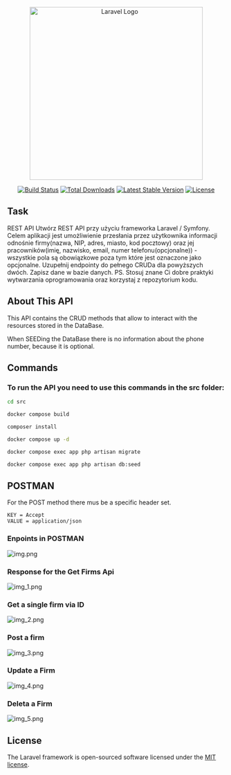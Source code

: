 <p align="center"><a href="https://laravel.com" target="_blank"><img src="https://raw.githubusercontent.com/laravel/art/master/logo-lockup/5%20SVG/2%20CMYK/1%20Full%20Color/laravel-logolockup-cmyk-red.svg" width="400" alt="Laravel Logo"></a></p>

<p align="center">
<a href="https://github.com/laravel/framework/actions"><img src="https://github.com/laravel/framework/workflows/tests/badge.svg" alt="Build Status"></a>
<a href="https://packagist.org/packages/laravel/framework"><img src="https://img.shields.io/packagist/dt/laravel/framework" alt="Total Downloads"></a>
<a href="https://packagist.org/packages/laravel/framework"><img src="https://img.shields.io/packagist/v/laravel/framework" alt="Latest Stable Version"></a>
<a href="https://packagist.org/packages/laravel/framework"><img src="https://img.shields.io/packagist/l/laravel/framework" alt="License"></a>
</p>

## Task
REST API Utwórz REST API przy użyciu frameworka Laravel / Symfony. Celem aplikacji jest umożliwienie przesłania przez użytkownika informacji odnośnie firmy(nazwa, NIP, adres, miasto, kod pocztowy) oraz jej pracowników(imię, nazwisko, email, numer telefonu(opcjonalne)) - wszystkie pola są obowiązkowe poza tym które jest oznaczone jako opcjonalne. Uzupełnij endpointy do pełnego CRUDa dla powyższych dwóch. Zapisz dane w bazie danych. PS. Stosuj znane Ci dobre praktyki wytwarzania oprogramowania oraz korzystaj z repozytorium kodu.

## About This API

This API contains the CRUD methods that allow to interact with the resources stored in the DataBase.

When SEEDing the DataBase there is no information about the phone number, because it is optional.

## Commands
### To run the API you need to use this commands in the src folder:
```bash
cd src
```
```bash
docker compose build
```
```bash
composer install
```
```bash
docker compose up -d
```
```bash
docker compose exec app php artisan migrate
```
```bash
docker compose exec app php artisan db:seed
```

## POSTMAN
For the POST method there mus be a specific header set.
```
KEY = Accept
VALUE = application/json
```

### Enpoints in POSTMAN

![img.png](img.png)

### Response for the Get Firms Api
![img_1.png](img_1.png)

### Get a single firm via ID
![img_2.png](img_2.png)

### Post a firm
![img_3.png](img_3.png)

### Update a Firm
![img_4.png](img_4.png)

### Deleta a Firm
![img_5.png](img_5.png)
## License

The Laravel framework is open-sourced software licensed under the [MIT license](https://opensource.org/licenses/MIT).
